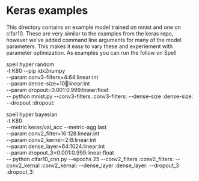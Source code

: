 # Keras examples

This directory contains an example model trained on mnist and one on cifar10. These are very similar to the examples from the keras repo, however we've added command line arguments for many of the model parameters. This makes it easy to vary these and experiement with parameter optimization. As examples you can run the follow on Spell

spell hyper random \
    -t K80 --pip idx2numpy \
    --param conv3-filters=4:64:linear:int \
    --param dense-size=10:100:linear:int \
    --param dropout=0.001:0.999:linear:float \
    -- python mnist.py --conv3-filters :conv3-filters: --dense-size :dense-size: --dropout :dropout:

spell hyper bayesian \
    -t K80 \
    --metric keras/val_acc --metric-agg last \
    --param conv2_filter=16:128:linear:int \
    --param conv2_kernel=2:8:linear:int \
    --param dense_layer=64:1024:linear:int \
    --param dropout_3=0.001:0.999:linear:float \
    -- python cifar10_cnn.py --epochs 25 --conv2_filters :conv2_filters: --conv2_kernal :conv2_kernal: --dense_layer :dense_layer: --dropout_3 :dropout_3:
